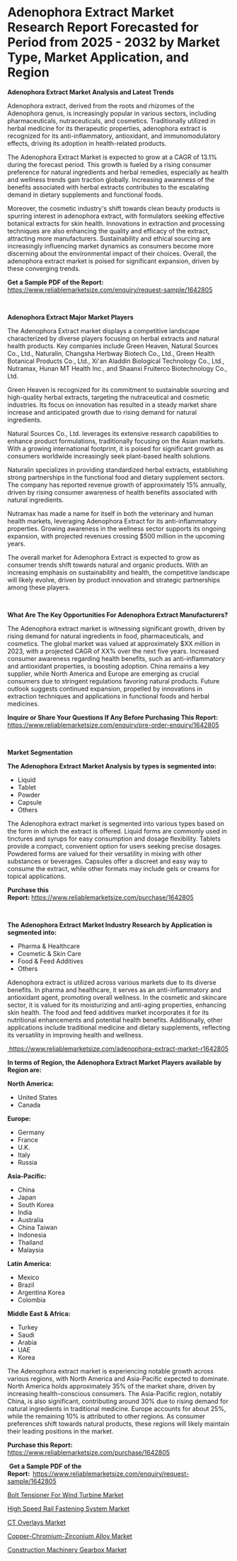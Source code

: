 <p><h1>Adenophora Extract Market Research Report Forecasted for Period from 2025 -  2032 by Market Type, Market Application, and Region</h1></p><p><strong>Adenophora Extract Market Analysis and Latest Trends</strong></p>
<p><p>Adenophora extract, derived from the roots and rhizomes of the Adenophora genus, is increasingly popular in various sectors, including pharmaceuticals, nutraceuticals, and cosmetics. Traditionally utilized in herbal medicine for its therapeutic properties, adenophora extract is recognized for its anti-inflammatory, antioxidant, and immunomodulatory effects, driving its adoption in health-related products.</p><p>The Adenophora Extract Market is expected to grow at a CAGR of 13.1% during the forecast period. This growth is fueled by a rising consumer preference for natural ingredients and herbal remedies, especially as health and wellness trends gain traction globally. Increasing awareness of the benefits associated with herbal extracts contributes to the escalating demand in dietary supplements and functional foods.</p><p>Moreover, the cosmetic industry's shift towards clean beauty products is spurring interest in adenophora extract, with formulators seeking effective botanical extracts for skin health. Innovations in extraction and processing techniques are also enhancing the quality and efficacy of the extract, attracting more manufacturers. Sustainability and ethical sourcing are increasingly influencing market dynamics as consumers become more discerning about the environmental impact of their choices. Overall, the adenophora extract market is poised for significant expansion, driven by these converging trends.</p></p>
<p><strong>Get a Sample PDF of the Report:&nbsp;</strong> <a href="https://www.reliablemarketsize.com/enquiry/request-sample/1642805?utm_campaign=1845&utm_medium=2&utm_source=Github&utm_content=ia&utm_term=28032025&utm_id=adenophora-extract">https://www.reliablemarketsize.com/enquiry/request-sample/1642805</a></p>
<p>&nbsp;</p>
<p><strong>Adenophora Extract Major Market Players</strong></p>
<p><p>The Adenophora Extract market displays a competitive landscape characterized by diverse players focusing on herbal extracts and natural health products. Key companies include Green Heaven, Natural Sources Co., Ltd., Naturalin, Changsha Herbway Biotech Co., Ltd., Green Health Botanical Products Co., Ltd., Xi'an Aladdin Biological Technology Co., Ltd., Nutramax, Hunan MT Health Inc., and Shaanxi Fruiterco Biotechnology Co., Ltd. </p><p>Green Heaven is recognized for its commitment to sustainable sourcing and high-quality herbal extracts, targeting the nutraceutical and cosmetic industries. Its focus on innovation has resulted in a steady market share increase and anticipated growth due to rising demand for natural ingredients.</p><p>Natural Sources Co., Ltd. leverages its extensive research capabilities to enhance product formulations, traditionally focusing on the Asian markets. With a growing international footprint, it is poised for significant growth as consumers worldwide increasingly seek plant-based health solutions.</p><p>Naturalin specializes in providing standardized herbal extracts, establishing strong partnerships in the functional food and dietary supplement sectors. The company has reported revenue growth of approximately 15% annually, driven by rising consumer awareness of health benefits associated with natural ingredients.</p><p>Nutramax has made a name for itself in both the veterinary and human health markets, leveraging Adenophora Extract for its anti-inflammatory properties. Growing awareness in the wellness sector supports its ongoing expansion, with projected revenues crossing $500 million in the upcoming years.</p><p>The overall market for Adenophora Extract is expected to grow as consumer trends shift towards natural and organic products. With an increasing emphasis on sustainability and health, the competitive landscape will likely evolve, driven by product innovation and strategic partnerships among these players.</p></p>
<p>&nbsp;</p>
<p><strong>What Are The Key Opportunities For Adenophora Extract Manufacturers?</strong></p>
<p><p>The Adenophora extract market is witnessing significant growth, driven by rising demand for natural ingredients in food, pharmaceuticals, and cosmetics. The global market was valued at approximately $XX million in 2023, with a projected CAGR of XX% over the next five years. Increased consumer awareness regarding health benefits, such as anti-inflammatory and antioxidant properties, is boosting adoption. China remains a key supplier, while North America and Europe are emerging as crucial consumers due to stringent regulations favoring natural products. Future outlook suggests continued expansion, propelled by innovations in extraction techniques and applications in functional foods and herbal medicines.</p></p>
<p><strong>Inquire or Share Your Questions If Any Before Purchasing This Report:</strong> <a href="https://www.reliablemarketsize.com/enquiry/pre-order-enquiry/1642805?utm_campaign=1845&utm_medium=2&utm_source=Github&utm_content=ia&utm_term=28032025&utm_id=adenophora-extract">https://www.reliablemarketsize.com/enquiry/pre-order-enquiry/1642805</a></p>
<p>&nbsp;</p>
<p><strong>Market Segmentation</strong></p>
<p><strong>The Adenophora Extract Market Analysis by types is segmented into:</strong></p>
<p><ul><li>Liquid</li><li>Tablet</li><li>Powder</li><li>Capsule</li><li>Others</li></ul></p>
<p><p>The Adenophora extract market is segmented into various types based on the form in which the extract is offered. Liquid forms are commonly used in tinctures and syrups for easy consumption and dosage flexibility. Tablets provide a compact, convenient option for users seeking precise dosages. Powdered forms are valued for their versatility in mixing with other substances or beverages. Capsules offer a discreet and easy way to consume the extract, while other formats may include gels or creams for topical applications.</p></p>
<p><strong>Purchase this Report:&nbsp;</strong><a href="https://www.reliablemarketsize.com/purchase/1642805?utm_campaign=1845&utm_medium=2&utm_source=Github&utm_content=ia&utm_term=28032025&utm_id=adenophora-extract">https://www.reliablemarketsize.com/purchase/1642805</a></p>
<p>&nbsp;</p>
<p><strong>The Adenophora Extract Market Industry Research by Application is segmented into:</strong></p>
<p><ul><li>Pharma & Healthcare</li><li>Cosmetic & Skin Care</li><li>Food & Feed Additives</li><li>Others</li></ul></p>
<p><p>Adenophora extract is utilized across various markets due to its diverse benefits. In pharma and healthcare, it serves as an anti-inflammatory and antioxidant agent, promoting overall wellness. In the cosmetic and skincare sector, it is valued for its moisturizing and anti-aging properties, enhancing skin health. The food and feed additives market incorporates it for its nutritional enhancements and potential health benefits. Additionally, other applications include traditional medicine and dietary supplements, reflecting its versatility in improving health and wellness.</p></p>
<p><a href="https://www.reliablemarketsize.com/adenophora-extract-market-r1642805?utm_campaign=1845&utm_medium=2&utm_source=Github&utm_content=ia&utm_term=28032025&utm_id=adenophora-extract">&nbsp;https://www.reliablemarketsize.com/adenophora-extract-market-r1642805</a></p>
<p><strong>In terms of Region, the Adenophora Extract Market Players available by Region are:</strong></p>
<p>
    <p> <strong> North America: </strong>
        <ul>
            <li>United States</li>
            <li>Canada</li>
        </ul>
        </p> 
    <p> <strong> Europe: </strong>
        <ul>
            <li>Germany</li>
            <li>France</li>
            <li>U.K.</li>
            <li>Italy</li>
            <li>Russia</li>
        </ul>
        </p> 
    <p> <strong> Asia-Pacific: </strong>
        <ul>
            <li>China</li>
            <li>Japan</li>
            <li>South Korea</li>
            <li>India</li>
            <li>Australia</li>
            <li>China Taiwan</li>
            <li>Indonesia</li>
            <li>Thailand</li>
            <li>Malaysia</li>
        </ul>
        </p> 
    <p> <strong> Latin America: </strong>
        <ul>
            <li>Mexico</li>
            <li>Brazil</li>
            <li>Argentina Korea</li>
            <li>Colombia</li>
        </ul>
        </p> 
    <p> <strong> Middle East & Africa: </strong>
        <ul>
            <li>Turkey</li>
            <li>Saudi</li>
            <li>Arabia</li>
            <li>UAE</li>
            <li>Korea</li>
        </ul>
    </p>
    </p>
<p><p>The Adenophora extract market is experiencing notable growth across various regions, with North America and Asia-Pacific expected to dominate. North America holds approximately 35% of the market share, driven by increasing health-conscious consumers. The Asia-Pacific region, notably China, is also significant, contributing around 30% due to rising demand for natural ingredients in traditional medicine. Europe accounts for about 25%, while the remaining 10% is attributed to other regions. As consumer preferences shift towards natural products, these regions will likely maintain their leading positions in the market.</p></p>
<p><strong>Purchase this Report: </strong><a href="https://www.reliablemarketsize.com/purchase/1642805?utm_campaign=1845&utm_medium=2&utm_source=Github&utm_content=ia&utm_term=28032025&utm_id=adenophora-extract">https://www.reliablemarketsize.com/purchase/1642805</a></p>
<p>&nbsp;<strong>Get a Sample PDF of the Report:&nbsp;&nbsp;</strong><a href="https://www.reliablemarketsize.com/enquiry/request-sample/1642805?utm_campaign=1845&utm_medium=2&utm_source=Github&utm_content=ia&utm_term=28032025&utm_id=adenophora-extract">https://www.reliablemarketsize.com/enquiry/request-sample/1642805</a></p>
<p><strong></strong></p>
<p><p><a href="https://github.com/dagnewopus/Market-Research-Report-List-1/blob/main/bolt-tensioner-for-wind-turbine-market.md?utm_campaign=1845&utm_medium=2&utm_source=Github&utm_content=ia&utm_term=28032025&utm_id=adenophora-extract">Bolt Tensioner For Wind Turbine Market</a></p><p><a href="https://github.com/dickstoscopg/Market-Research-Report-List-1/blob/main/high-speed-rail-fastening-system-market.md?utm_campaign=1845&utm_medium=2&utm_source=Github&utm_content=ia&utm_term=28032025&utm_id=adenophora-extract">High Speed Rail Fastening System Market</a></p><p><a href="https://github.com/papnider/Market-Research-Report-List-1/blob/main/ct-overlays-market.md?utm_campaign=1845&utm_medium=2&utm_source=Github&utm_content=ia&utm_term=28032025&utm_id=adenophora-extract">CT Overlays Market</a></p><p><a href="https://github.com/geresalgieaz/Market-Research-Report-List-1/blob/main/copper-chromium-zirconium-alloy-market.md?utm_campaign=1845&utm_medium=2&utm_source=Github&utm_content=ia&utm_term=28032025&utm_id=adenophora-extract">Copper-Chromium-Zirconium Alloy Market</a></p><p><a href="https://github.com/foustzelmsdv/Market-Research-Report-List-1/blob/main/construction-machinery-gearbox-market.md?utm_campaign=1845&utm_medium=2&utm_source=Github&utm_content=ia&utm_term=28032025&utm_id=adenophora-extract">Construction Machinery Gearbox Market</a></p></p>